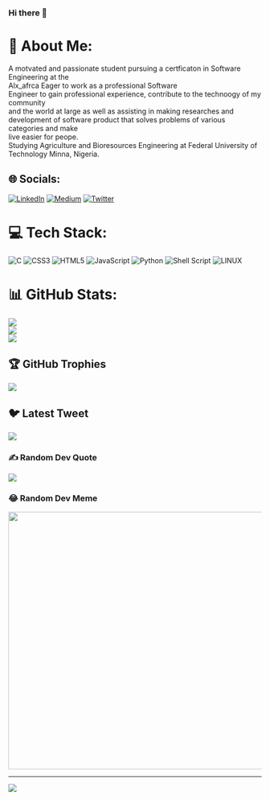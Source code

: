 ### Hi there 👋

<!--
**Mubarak1A/Mubarak1A** is a ✨ _special_ ✨ repository because its `README.md` (this file) appears on your GitHub profile.

Here are some ideas to get you started:

- 🔭 I’m currently working on ...
- 🌱 I’m currently learning Full-Stack Development
- 👯 I’m looking to collaborate on ...
- 🤔 I’m looking for help with ...
- 💬 Ask me about ...
- 📫 How to reach me: 
- ⚡ Fun fact: ...
-->
# 💫 About Me:
A motvated and passionate student pursuing a certficaton in Software Engineering at the <br>Alx_afrca Eager to work as a professional Software <br>Engineer to gain professional experience, contribute to the technoogy of my community <br>and the world at large as well as assisting in making researches and development of software product that solves problems of various categories and make <br>live easier for peope. <br>Studying Agriculture and Bioresources Engineering at Federal University of Technology Minna, Nigeria.


## 🌐 Socials:
[![LinkedIn](https://img.shields.io/badge/LinkedIn-%230077B5.svg?logo=linkedin&logoColor=white)](https://linkedin.com/in/https://www.linkedin.com/in/mubarak-adesina-30562b224) [![Medium](https://img.shields.io/badge/Medium-12100E?logo=medium&logoColor=white)](https://medium.com/@adesinamubarak123) [![Twitter](https://img.shields.io/badge/Twitter-%231DA1F2.svg?logo=Twitter&logoColor=white)](https://twitter.com/@Spi_Cam) 

# 💻 Tech Stack:
![C](https://img.shields.io/badge/c-%2300599C.svg?style=for-the-badge&logo=c&logoColor=white) ![CSS3](https://img.shields.io/badge/css3-%231572B6.svg?style=for-the-badge&logo=css3&logoColor=white) ![HTML5](https://img.shields.io/badge/html5-%23E34F26.svg?style=for-the-badge&logo=html5&logoColor=white) ![JavaScript](https://img.shields.io/badge/javascript-%23323330.svg?style=for-the-badge&logo=javascript&logoColor=%23F7DF1E) ![Python](https://img.shields.io/badge/python-3670A0?style=for-the-badge&logo=python&logoColor=ffdd54) ![Shell Script](https://img.shields.io/badge/shell_script-%23121011.svg?style=for-the-badge&logo=gnu-bash&logoColor=white) ![LINUX](https://img.shields.io/badge/Linux-FCC624?style=for-the-badge&logo=linux&logoColor=black)
# 📊 GitHub Stats:
![](https://github-readme-stats.vercel.app/api?username=Mubarak1A&theme=vision-friendly-dark&hide_border=true&include_all_commits=true&count_private=true)<br/>
![](https://github-readme-streak-stats.herokuapp.com/?user=Mubarak1A&theme=vision-friendly-dark&hide_border=true)<br/>
![](https://github-readme-stats.vercel.app/api/top-langs/?username=Mubarak1A&theme=vision-friendly-dark&hide_border=true&include_all_commits=true&count_private=true&layout=compact)

## 🏆 GitHub Trophies
![](https://github-profile-trophy.vercel.app/?username=Mubarak1A&theme=discord&no-frame=false&no-bg=true&margin-w=4)

## 🐦 Latest Tweet
[![](https://gtce.itsvg.in/api?username=@Spi_Cam)](https://github.com/VishwaGauravIn/github-twitter-card-embed)

### ✍️ Random Dev Quote
![](https://quotes-github-readme.vercel.app/api?type=horizontal&theme=merko)

### 😂 Random Dev Meme
<img src="https://images.app.goo.gl/ME3JZstT1nQ8MuuV7" width="512px"/>

---
[![](https://visitcount.itsvg.in/api?id=Mubarak1A&icon=2&color=2)](https://visitcount.itsvg.in)

<!-- Proudly created with GPRM ( https://gprm.itsvg.in ) -->
